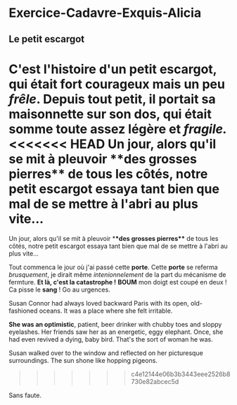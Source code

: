 # Exercice-Cadavre-Exquis-Alicia

## Le petit escargot

C'est l'histoire d'un **petit escargot**, qui était fort courageux mais un peu _frêle_. Depuis tout petit, il portait sa maisonnette sur son dos, qui était somme toute assez légère et _fragile._<br />
<<<<<<< HEAD
Un jour, alors qu'il se mit à pleuvoir \***\*des grosses pierres\*\*** de tous les côtés, notre petit escargot essaya tant bien que mal de se mettre à l'abri au plus vite...
=======
Un jour, alors qu'il se mit à pleuvoir \***\*des grosses pierres\*\*** de tous les côtés, notre petit escargot essaya tant bien que mal de se mettre à l'abri au plus vite...

Tout commenca le jour où j'ai passé cette **porte**.
Cette **porte** se referma _brusquement_, je dirait même _intenionnelement_ de la part du mécanisme de fermture.
**Et là, c'est la catastrophe !**
**BOUM** mon doigt est coupé en deux ! Ca pisse le **sang** ! Go au urgences.

Susan Connor had always loved backward Paris with its open, old-fashioned oceans. It was a place where she felt irritable.

**She was an optimistic**, patient, beer drinker with chubby toes and sloppy eyelashes. Her friends saw her as an energetic, eggy elephant. Once, she had even revived a dying, baby bird. That's the sort of woman he was.

Susan walked over to the window and reflected on her picturesque surroundings. The sun shone like hopping pigeons.

> > > > > > > c4e12144e06b3b3443eee2526b8730e82abcec5d

Sans faute.
